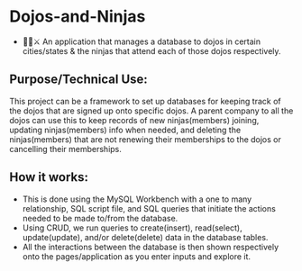 <h1> Dojos-and-Ninjas </h1>
<ul>
    <li>
        🥷🏻⚔️ An application that manages a database to dojos in certain cities/states &amp; the ninjas that attend each of those dojos respectively.
    </li>
</ul>

<h2> Purpose/Technical Use: </h2>
<p>
This project can be a framework to set up databases for keeping track of the dojos that are signed up onto specific dojos.
A parent company to all the dojos can use this to keep records of new ninjas(members) joining, updating ninjas(members) info when needed, and deleting the ninjas(members)
that are not renewing their memberships to the dojos or cancelling their memberships.  
</p>

<h2> How it works: </h2>
<ul>
    <li>
        This is done using the MySQL Workbench with a one to many relationship, SQL script file, and SQL queries that initiate the actions needed to be made to/from the database.
    </li>
    <li>
        Using CRUD, we run queries to create(insert), read(select), update(update), and/or delete(delete) data in the database tables.    
    </li>
    <li>
        All the interactions between the database is then shown respectively onto the pages/application as you enter inputs and explore it.    
    </li>
</ul>
